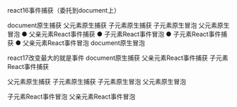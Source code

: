 react16事件捕获（委托到document上）


document原生捕获
父元素原生捕获
子元素原生捕获
子元素原生冒泡
父元素原生冒泡
● 父亲元素React事件捕获
● 子元素React事件冒泡
● 子元素React事件捕获
● 父亲元素React事件冒泡
document原生冒泡

<!-- react17 -->
react17改变最大的就是事件
document原生捕获
父亲元素React事件捕获
子元素React事件捕获

父元素原生捕获
子元素原生捕获
子元素原生冒泡
父元素原生冒泡

子元素React事件冒泡
父亲元素React事件冒泡